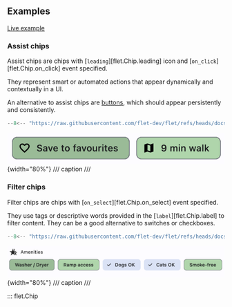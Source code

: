 ## Examples

[Live example](https://flet-controls-gallery.fly.dev/input/chip)

### Assist chips

Assist chips are chips with [`leading`][flet.Chip.leading] icon and [`on_click`][flet.Chip.on_click] event specified.

They represent smart or automated actions that appear dynamically and contextually in a UI.

An alternative to assist chips are [buttons](buttons/index.md), which should appear persistently and consistently.

```python
--8<-- "https://raw.githubusercontent.com/flet-dev/flet/refs/heads/docs/sdk/python/examples/controls/chip/assist-chips.py"
```

![assist-chips](https://raw.githubusercontent.com/flet-dev/flet/docs/sdk/python/examples/python/controls/chip/media/assist-chips.png){width="80%"}
/// caption
///

### Filter chips

Filter chips are chips with [`on_select`][flet.Chip.on_select] event specified.

They use tags or descriptive words provided in the [`label`][flet.Chip.label] to filter content.
They can be a good alternative to switches or checkboxes.

```python
--8<-- "https://raw.githubusercontent.com/flet-dev/flet/refs/heads/docs/sdk/python/examples/controls/chip/filter-chips.py"
```

![filter-chips](https://raw.githubusercontent.com/flet-dev/flet/docs/sdk/python/examples/python/controls/chip/media/filter-chips.png){width="80%"}
/// caption
///

::: flet.Chip
